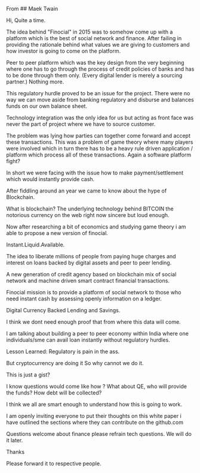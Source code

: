 From ## Maek Twain

Hi, Quite a time.

The idea behind "Finocial" in 2015 was to somehow come up with a platform which is the best of social network and finance. After failing in providing the rationale behind what values we are giving to customers and how investor is going to come on the platform. 

Peer to peer platform which was the key design from the very beginning where one has to go through the process of credit policies of banks and has to be done through them only. (Every digital lender is merely a sourcing partner.) Nothing more.

This regulatory hurdle proved to be an issue for the project. There were no way we can move aside from banking regulatory and disburse and balances funds on our own balance sheet.

Technology integration was the only idea for us  but acting as front face was never the part of project where we have to source customer.

The problem was lying how parties can together come forward and accept these transactions. This was a problem of game theory where many players were involved which in turn there has to be a heavy rule driven application / platform which process all of these transactions. Again a software platform fight?

In short we were facing with the issue how to make payment/settlement which would instantly provide cash.

After fiddling around an year we came to know about the hype of Blockchain.

What is blockchain? The underlying technology behind BITCOIN the notorious currency on the web right now sincere but loud enough.

Now after researching a bit of economics and studying game theory i am able to propose a new version of finocial.

Instant.Liquid.Available.

The idea to liberate millions of people from paying huge charges and interest on loans backed by digital assets and peer to peer lending.

A new generation of credit agency based on blockchain mix of social network and machine driven smart contract financial transactions.

Finocial mission is to provide a platform of social network to those who need instant cash by assessing openly information on a ledger.

Digital Currency Backed Lending and Savings.

I think we dont need enough proof that from where this data will come.

I am talking about building a peer to peer economy within India where one individuals/sme can avail loan instantly without regulatory hurdles. 

Lesson Learned: Regulatory is pain in the ass.

But cryptocurrency are doing it So why cannot we do it.

This is just a gist? 

I know questions would come like how ? What about QE, who will provide the funds? How debt will be collected?


I think we all are smart enough to understand how this is going to work.

I am openly inviting everyone to put their thoughts on this white paper i have outlined the sections where they can contribute on the github.com 

Questions welcome about finance please refrain tech questions. We will do it later. 

Thanks

Please forward it to respective people.